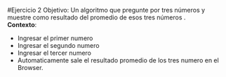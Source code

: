 #Ejercicio 2
Objetivo: Un algoritmo que pregunte por tres números y muestre como resultado del promedio de esos tres números
.  
**Contexto**:  
* Ingresar el primer numero    
* Ingresar el segundo numero  
* Ingresar el tercer numero  
* Automaticamente sale el resultado promedio de los tres numero en el Browser.  

